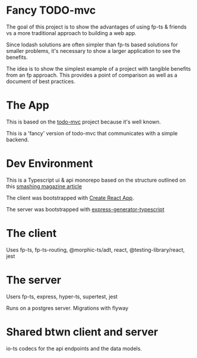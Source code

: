 # Fancy TODO-mvc

The goal of this project is to show the advantages of using fp-ts & friends vs a more traditional approach to building a web app.

Since lodash solutions are often simpler than fp-ts based solutions for smaller problems, it's necessary to show a larger application to see the benefits.

The idea is to show the simplest example of a project with tangible benefits from an fp approach. This provides a point of comparison as well as a document of best practices.

# The App

This is based on the [todo-mvc](http://todomvc.com/) project because it's well known.

This is a 'fancy' version of todo-mvc that communicates with a simple backend.

# Dev Environment

This is a Typescript ui & api monorepo based on the structure outlined on this [smashing magazine article](https://www.smashingmagazine.com/2019/07/yarn-workspaces-organize-project-codebase-pro/)

The client was bootstrapped with [Create React App](https://github.com/facebook/create-react-app).

The server was bootstrapped with [express-generator-typescript](https://github.com/seanpmaxwell/express-generator-typescript)

# The client

Uses fp-ts, fp-ts-routing, @morphic-ts/adt, react, @testing-library/react, jest

# The server

Users fp-ts, express, hyper-ts, supertest, jest

Runs on a postgres server. Migrations with flyway

# Shared btwn client and server

io-ts codecs for the api endpoints and the data models.
